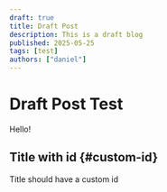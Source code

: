 ```yaml
---
draft: true
title: Draft Post
description: This is a draft blog
published: 2025-05-25
tags: [test]
authors: ["daniel"]
---
```


# Draft Post Test
Hello!

## Title with id {#custom-id}
Title should have a custom id
